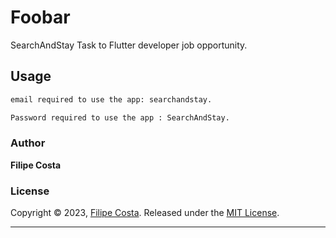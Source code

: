 # Foobar

SearchAndStay Task to Flutter developer job opportunity.

## Usage

```bash
email required to use the app: searchandstay.
```
```bash
Password required to use the app : SearchAndStay.
```

### Author

**Filipe Costa**

### License

Copyright © 2023, [Filipe Costa](https://github.com/DevFCosta).
Released under the [MIT License](LICENSE).

***
